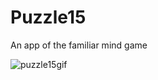 # Puzzle15
An app of the familiar mind game

![puzzle15gif](https://user-images.githubusercontent.com/65333560/127485741-adbe8d8d-a9e5-4f38-857f-0b1f023271f3.gif)

